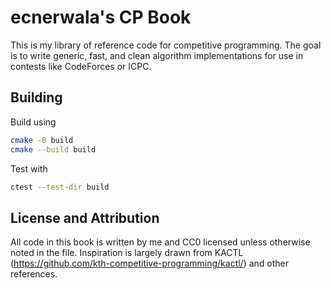 # ecnerwala's CP Book

This is my library of reference code for competitive programming. The goal is to
write generic, fast, and clean algorithm implementations for use in contests
like CodeForces or ICPC.

## Building

Build using

```sh
cmake -B build
cmake --build build
```

Test with

```sh
ctest --test-dir build
```

## License and Attribution

All code in this book is written by me and CC0 licensed unless otherwise noted
in the file. Inspiration is largely drawn from KACTL
(https://github.com/kth-competitive-programming/kactl/) and other references.
